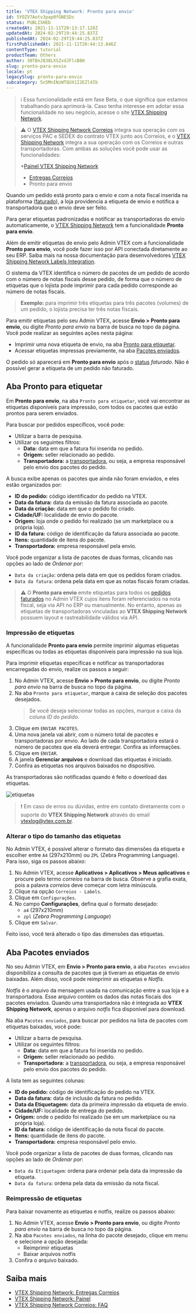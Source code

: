 ```yaml
---
title: 'VTEX Shipping Network: Pronto para envio'
id: 5YOZV7Aotv3pap0fGNESDs
status: PUBLISHED
createdAt: 2021-11-11T20:13:17.128Z
updatedAt: 2024-02-29T19:44:25.837Z
publishedAt: 2024-02-29T19:44:25.837Z
firstPublishedAt: 2021-11-11T20:44:13.846Z
contentType: tutorial
productTeam: Others
author: 30TBnJ838LXSZvdJFlcB8H
slug: pronto-para-envio
locale: pt
legacySlug: pronto-para-envio
subcategory: 5n5MnINzWTQUX1I2EZl4Ib
---
```


>ℹ️ Essa funcionalidade está em fase Beta, o que significa que estamos trabalhando para aprimorá-la. Caso tenha interesse em adotar essa funcionalidade no seu negócio, acesse o site [VTEX Shipping Network](https://vtex.com/br-pt/shipping-network/).

>⚠️ O [VTEX Shipping Network Correios](https://help.vtex.com/pt/tutorial/vtex-shipping-network-correios-faq--2Wavf7Wie5GEUAEHKtn5oC) integra sua operação com os serviços PAC e SEDEX do contrato VTEX junto aos Correios, e o [VTEX Shipping Network](https://vtex.com/br-pt/shipping-network/) integra a sua operação com os Correios e outras transportadoras. Com ambas as soluções você pode usar as funcionalidades:
> 
> *[Painel VTEX Shipping Network](https://help.vtex.com/pt/tutorial/painel-vtex-shipping-network--51e8tx1IehiN4ZtURRWU92)
> * [Entregas Correios](https://help.vtex.com/pt/tutorial/entregas-correios-vtex-shipping-network--5CZRA0lq60EecmwZpsjvfq)
> * Pronto para envio

Quando um pedido está pronto para o envio e com a nota fiscal inserida na plataforma ([faturado](https://help.vtex.com/pt/tracks/pedidos--2xkTisx4SXOWXQel8Jg8sa/2WgQrlHTyVo4hLjhUs1LMT)), a loja providencia a etiqueta de envio e notifica a transportadora que o envio deve ser feito.

Para gerar etiquetas padronizadas e notificar as transportadoras do envio automaticamente, o [VTEX Shipping Network](https://vtex.com/br-pt/shipping-network/) tem a funcionalidade **Pronto para envio**.

<div class = "alert alert-info">
Além de emitir etiquetas de envio pelo Admin VTEX com a funcionalidade <b>Pronto para envio</b>, você pode fazer isso por API conectada diretamente ao seu ERP. Saiba  mais na nossa documentação para desenvolvedores <a href="https://developers.vtex.com/docs/guides/vtex-shipping-network-labels-integration">VTEX Shipping Network Labels Integration</a>.
</div>

O sistema da VTEX identifica o número de pacotes de um pedido de acordo com o número de notas fiscais desse pedido, de forma que o número de etiquetas que o lojista pode imprimir para cada pedido corresponde ao número de notas fiscais. 

> **Exemplo:** para imprimir três etiquetas para três pacotes (volumes) de um pedido, o lojista precisa ter três notas fiscais. 

Para emitir etiquetas pelo seu Admin VTEX, acesse **Envio > Pronto para envio**, ou digite *Pronto para envio* na barra de busca no topo da página. Você pode realizar as seguintes ações nesta página:

* Imprimir uma nova etiqueta de envio, na aba [Pronto para etiquetar](#pronto-para-etiquetar).
* Acessar etiquetas impressas previamente, na aba [Pacotes enviados](#pacotes-enviados).

<div class = "alert alert-info">
O pedido só aparecerá em <b>Pronto para envio</b> após o <a href="https://help.vtex.com/pt/tutorial/fluxo-e-status-de-pedidos--tutorials_196#tabela-de-status-de-pedidos">status</a> <i>faturado</i>. Não é possível gerar a etiqueta de um pedido não faturado.
</div>

## Aba Pronto para etiquetar 

Em **Pronto para envio**, na aba `Pronto para etiquetar`, você vai encontrar as etiquetas disponíveis para impressão, com todos os pacotes que estão prontos para serem enviados.

Para buscar por pedidos específicos, você pode:

* Utilizar a barra de pesquisa. 
* Utilizar os seguintes filtros:
    * **Data:** data em que a fatura foi inserida no pedido.
    * **Origem:** seller relacionado ao pedido.
    * **Transportadora:** a [transportadora](https://help.vtex.com/pt/tutorial/transportadoras-na-vtex--7u9duMD5UQa2QQwukAWMcE), ou seja, a empresa responsável pelo envio dos pacotes do pedido.

A busca exibe apenas os pacotes que ainda não foram enviados, e eles estão organizados por:

* **ID do pedido:** código identificador do pedido na VTEX.
* **Data da fatura:** data da emissão da fatura associada ao pacote.
* **Data da criação:** data em que o pedido foi criado.
* **Cidade/UF:** localidade de envio do pacote.
* **Origem:** loja onde o pedido foi realizado (se um marketplace ou a própria loja).
* **ID da fatura:** código de identificação da fatura associada ao pacote.
* **Itens:** quantidade de itens do pacote.
* **Transportadora:** empresa responsável pela envio.

Você pode organizar a lista de pacotes de duas formas, clicando nas opções ao lado de _Ordenar por_:
* `Data da criação`: ordena pela data em que os pedidos foram criados.
* `Data da fatura`: ordena pela data em que as notas fiscais foram criadas.

>⚠️ O **Pronto para envio** emite etiquetas para todos os [pedidos faturados](https://help.vtex.com/pt/tutorial/faturar-um-pedido-manualmente--7p1h852V5t54KyscpgxE2v) no Admin VTEX cujos itens foram referenciados na nota fiscal, seja via API no ERP ou manualmente. No entanto, apenas as etiquetas de transportadoras vinculadas ao **VTEX Shipping Network** possuem layout e rastreabilidade válidos via API.

### Impressão de etiquetas

A funcionalidade **Pronto para envio** permite imprimir algumas etiquetas específicas ou todas as etiquetas disponíveis para impressão na sua loja.

Para imprimir etiquetas específicas e notificar as transportadoras encarregadas do envio, realize os passos a seguir: 

1. No Admin VTEX, acesse **Envio > Pronto para envio**, ou digite *Pronto para envio* na barra de busca no topo da página.
2. Na aba `Pronto para etiquetar`, marque a caixa de seleção <i class="far fa-check-square"></i> dos pacotes desejados.
    > Se você deseja selecionar todas as opções, marque a caixa da coluna _ID do pedido_.
3. Clique em `ENVIAR PACOTES`.
4. Uma nova janela vai abrir, com o número total de pacotes e transportadoras por envio. Ao lado de cada transportadora estará o número de pacotes que ela deverá entregar. Confira as informações.
5. Clique em `ENVIAR`.
6. A janela **Gerenciar arquivos** e download das etiquetas é iniciado.
7. Confira as etiquetas nos arquivos baixados no dispositivo. 

As transportadoras são notificadas quando é feito o download das etiquetas. 

![etiquetas](https://images.contentful.com/alneenqid6w5/1L1fExGcJgTPi3WD5nmWBL/7714df72cacfafda1d915aa86cc1203e/etiquetas.png)

>❗ Em caso de erros ou dúvidas, entre em contato diretamente com o suporte do **VTEX Shipping Network** através do email vtexlog@vtex.com.br.

### Alterar o tipo do tamanho das etiquetas

No Admin VTEX, é possível alterar o formato das dimensões da etiqueta e escolher entre `A4` (297x210mm) ou `ZPL` (Zebra Programming Language). Para isso, siga os passos abaixo:

1. No Admin VTEX, acesse **Aplicativos > Aplicativos > Meus aplicativos** e procure pelo termo _correios_ na barra de busca. Observe a grafia exata, pois a palavra _correios_ deve começar com letra minúscula.
2. Clique na opção `Correios - Labels`.
3. Clique em <i class="fas fa-cog" alt="engrenagem azul"></i> `Configurações`.
4. No campo **Configurações**, defina qual o formato desejado:
    * `a4` (297x210mm)
    * `zpl` (_Zebra Programming Language_)
5. Clique em `Salvar`.

Feito isso, você terá alterado o tipo das dimensões das etiquetas.

## Aba Pacotes enviados

No seu Admin VTEX, em **Envio > Pronto para envio**, a aba `Pacotes enviados` disponibiliza a consulta de pacotes que já tiveram as etiquetas de envio baixadas. Além disso, você pode reimprimir as etiquetas e _Notfis_.

<div class = "alert alert-info">
<i>Notfis</i> é o arquivo da mensagem usada na comunicação entre a sua loja e a transportadora. Esse arquivo contém os dados das notas fiscais dos pacotes enviados. Quando uma transportadora não é integrada ao <b>VTEX Shipping Network</b>, apenas o arquivo <i>notfis</i> fica disponível para download.
</div>

Na aba `Pacotes enviados`, para buscar por pedidos na lista de pacotes com etiquetas baixadas, você pode:

* Utilizar a barra de pesquisa. 
* Utilizar os seguintes filtros:
    * **Data:** data em que a fatura foi inserida no pedido.
    * **Origem:** seller relacionado ao pedido.
    * **Transportadora:** a [transportadora](https://help.vtex.com/pt/tutorial/transportadoras-na-vtex--7u9duMD5UQa2QQwukAWMcE), ou seja, a empresa responsável pelo envio dos pacotes do pedido.

A lista tem as seguintes colunas:

* **ID do pedido:** código de identificação do pedido na VTEX.
* **Data da fatura:** data de inclusão da fatura no pedido.
* **Data da Etiquetagem:** data da primeira impressão da etiqueta de envio.
* **Cidade/UF:** localidade de entrega do pedido.
* **Origem:** onde o pedido foi realizado (se em um marketplace ou na própria loja).
* **ID da fatura:** código de identificação da nota fiscal do pacote.
* **Itens:** quantidade de itens do pacote.
* **Transportadora:** empresa responsável pelo envio.

Você pode organizar a lista de pacotes de duas formas, clicando nas opções ao lado de _Ordenar por_:
* `Data da Etiquetagem`: ordena para ordenar pela data da impressão da etiqueta.
* `Data da fatura`: ordena pela data da emissão da nota fiscal.

### Reimpressão de etiquetas

Para baixar novamente as etiquetas e notfis, realize os passos abaixo:

1. No Admin VTEX, acesse **Envio > Pronto para envio**, ou digite *Pronto para envio* na barra de busca no topo da página.
2. Na aba `Pacotes enviados`, na linha do pacote desejado, clique em menu <i class="fas fa-ellipsis-v"></i> e selecione a opção desejada:
    * Reimprimir etiquetas
    * Baixar arquivos notfis
3. Confira o arquivo baixado.

## Saiba mais

* [VTEX Shipping Network: Entregas Correios](https://help.vtex.com/pt/tutorial/entregas-correios-vtex-shipping-network--5CZRA0lq60EecmwZpsjvfq)
* [VTEX Shipping Network: Painel](https://help.vtex.com/pt/tutorial/painel-vtex-shipping-network--51e8tx1IehiN4ZtURRWU92)
* [VTEX Shipping Network Correios: FAQ](https://help.vtex.com/pt/tutorial/vtex-shipping-network-correios-faq--2Wavf7Wie5GEUAEHKtn5oC)
